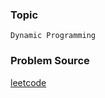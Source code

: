 ### Topic

    Dynamic Programming

### Problem Source

[leetcode](https://leetcode.com/problems/climbing-stairs/description/)
